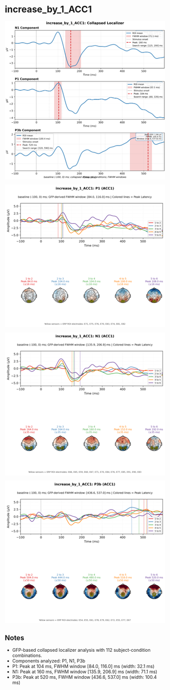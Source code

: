 # increase_by_1_ACC1

![figure](docs/assets/plots/increase_by_1_ACC1/increase_by_1_ACC1-collapsed_localizer.png)

![figure](docs/assets/plots/increase_by_1_ACC1/increase_by_1_ACC1-P1.png)

![figure](docs/assets/plots/increase_by_1_ACC1/increase_by_1_ACC1-N1.png)

![figure](docs/assets/plots/increase_by_1_ACC1/increase_by_1_ACC1-P3b.png)


## Notes

- GFP-based collapsed localizer analysis with 112 subject-condition combinations.
- Components analyzed: P1, N1, P3b
- P1: Peak at 104 ms, FWHM window [84.0, 116.0] ms (width: 32.1 ms)
- N1: Peak at 160 ms, FWHM window [135.9, 206.9] ms (width: 71.1 ms)
- P3b: Peak at 520 ms, FWHM window [436.6, 537.0] ms (width: 100.4 ms)

